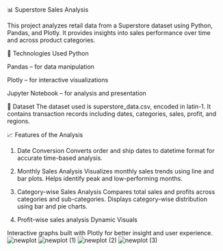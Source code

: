 📊 Superstore Sales Analysis

This project analyzes retail data from a Superstore dataset using Python, Pandas, and Plotly. It provides insights into sales performance over time and across product categories.

🔧 Technologies Used
Python

Pandas – for data manipulation

Plotly – for interactive visualizations

Jupyter Notebook – for analysis and presentation

📁 Dataset
The dataset used is superstore_data.csv, encoded in latin-1. It contains transaction records including dates, categories, sales, profit, and regions.

📈 Features of the Analysis
1. Date Conversion
Converts order and ship dates to datetime format for accurate time-based analysis.

2. Monthly Sales Analysis
Visualizes monthly sales trends using line and bar plots.
Helps identify peak and low-performing months.

3. Category-wise Sales Analysis
Compares total sales and profits across categories and sub-categories.
Displays category-wise distribution using bar and pie charts.

4. Profit-wise sales analysis
Dynamic Visuals

Interactive graphs built with Plotly for better insight and user experience.![newplot](https://github.com/user-attachments/assets/a9a66c45-1879-45bb-9f77-08f25c957717)
![newplot (1)](https://github.com/user-attachments/assets/07f46481-f489-4456-a2c1-ef65d9721965)
![newplot (2)](https://github.com/user-attachments/assets/371236e9-dd54-467e-9fcb-efa93c183532)
![newplot (3)](https://github.com/user-attachments/assets/0e2051b5-cbb1-4005-8113-fe529c0b6566)

